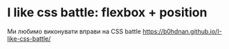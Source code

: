 # I like css battle: flexbox + position
 Ми любимо виконувати вправи на CSS battle
https://b0hdnan.github.io/I-like-css-battle/
